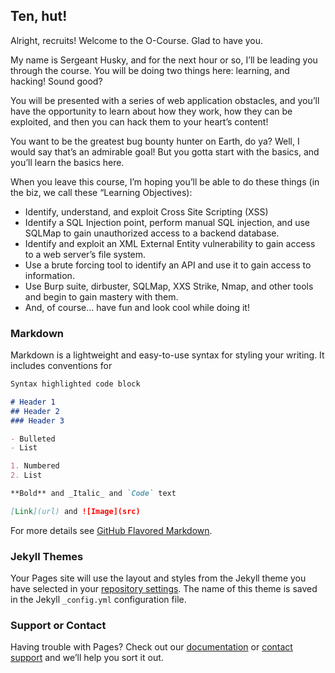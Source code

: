 ## Ten, hut!

Alright, recruits! Welcome to the O-Course. Glad to have you.

My name is Sergeant Husky, and for the next hour or so, I’ll be leading you through the course. You will be doing two things here: learning, and hacking! Sound good?

You will be presented with a series of web application obstacles, and you’ll have the opportunity to learn about how they work, how they can be exploited, and then you can hack them to your heart’s content!

You want to be the greatest bug bounty hunter on Earth, do ya? Well, I would say that’s an admirable goal! But you gotta start with the basics, and you’ll learn the basics here. 

When you leave this course, I’m hoping you’ll be able to do these things (in the biz, we call these “Learning Objectives):
- Identify, understand, and exploit Cross Site Scripting (XSS)
-	Identify a SQL Injection point, perform manual SQL injection, and use SQLMap to gain unauthorized access to a backend database.
-	Identify and exploit an XML External Entity vulnerability to gain access to a web server’s file system.
-	Use a brute forcing tool to identify an API and use it to gain access to information.
-	Use Burp suite, dirbuster, SQLMap, XXS Strike, Nmap, and other tools and begin to gain mastery with them.
-	And, of course… have fun and look cool while doing it!

### Markdown

Markdown is a lightweight and easy-to-use syntax for styling your writing. It includes conventions for

```markdown
Syntax highlighted code block

# Header 1
## Header 2
### Header 3

- Bulleted
- List

1. Numbered
2. List

**Bold** and _Italic_ and `Code` text

[Link](url) and ![Image](src)
```

For more details see [GitHub Flavored Markdown](https://guides.github.com/features/mastering-markdown/).

### Jekyll Themes

Your Pages site will use the layout and styles from the Jekyll theme you have selected in your [repository settings](https://github.com/HuskyHacks/huskyhacks.github.io/settings). The name of this theme is saved in the Jekyll `_config.yml` configuration file.

### Support or Contact

Having trouble with Pages? Check out our [documentation](https://docs.github.com/categories/github-pages-basics/) or [contact support](https://github.com/contact) and we’ll help you sort it out.
